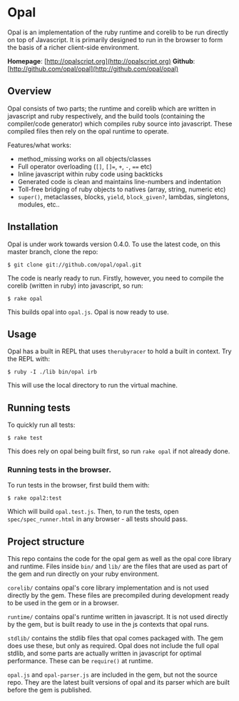 Opal
====

Opal is an implementation of the ruby runtime and corelib to be run
directly on top of Javascript. It is primarily designed to run in the
browser to form the basis of a richer client-side environment.

**Homepage**:      [http://opalscript.org](http://opalscript.org)
**Github**:
[http://github.com/opal/opal](http://github.com/opal/opal)

Overview
--------

Opal consists of two parts; the runtime and corelib which are written in
javascript and ruby respectively, and the build tools (containing the
compiler/code generator) which compiles ruby source into javascript.
These compiled files then rely on the opal runtime to operate.

Features/what works:

* method\_missing works on all objects/classes
* Full operator overloading (`[]`, `[]=`, `+`, `-`, `==` etc)
* Inline javascript within ruby code using backticks
* Generated code is clean and maintains line-numbers and indentation
* Toll-free bridging of ruby objects to natives (array, string, numeric
  etc)
* `super()`, metaclasses, blocks, `yield`, `block_given?`, lambdas,
  singletons, modules, etc..

Installation
------------

Opal is under work towards version 0.4.0. To use the latest code, on
this master branch, clone the repo:

    $ git clone git://github.com/opal/opal.git

The code is nearly ready to run. Firstly, however, you need to compile
the corelib (written in ruby) into javascript, so run:

    $ rake opal

This builds opal into `opal.js`. Opal is now ready to use.

Usage
-----

Opal has a built in REPL that uses `therubyracer` to hold a built in
context. Try the REPL with:

    $ ruby -I ./lib bin/opal irb

This will use the local directory to run the virtual machine.

Running tests
-------------

To quickly run all tests:

    $ rake test

This does rely on opal being built first, so run `rake opal` if not
already done.

### Running tests in the browser.

To run tests in the browser, first build them with:

    $ rake opal2:test

Which will build `opal.test.js`. Then, to run the tests, open
`spec/spec_runner.html` in any browser - all tests should pass.

Project structure
-----------------

This repo contains the code for the opal gem as well as the opal core
library and runtime. Files inside `bin/` and `lib/` are the files that
are used as part of the gem and run directly on your ruby environment.

`corelib/` contains opal's core library implementation and is not used
directly by the gem. These files are precompiled during development
ready to be used in the gem or in a browser.

`runtime/` contains opal's runtime written in javascript. It is not used
directly by the gem, but is built ready to use in the js contexts that
opal runs.

`stdlib/` contains the stdlib files that opal comes packaged with. The
gem does use these, but only as required. Opal does not include the full
opal stdlib, and some parts are actually written in javascript for
optimal performance. These can be `require()` at runtime.

`opal.js` and `opal-parser.js` are included in the gem, but not the
source repo. They are the latest built versions of opal and its parser
which are built before the gem is published.

